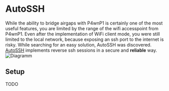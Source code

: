 # AutoSSH

While the ability to bridge airgaps with P4wnP1 is certainly one of the most useful features, you are  limited by the range of the wifi accesspoint from P4wnP1. Even after the implementation of WiFi client mode, you were still limited to the local network, because exposing an ssh port to the internet is risky.
While searching for an easy solution, AutoSSH was discovered. [AutoSSH](http://www.harding.motd.ca/autossh/) implements reverse ssh sessions in a secure and **reliable** way.
![Diagramm](https://user-images.githubusercontent.com/13119970/30510901-d2ad38e6-9acd-11e7-8751-93f592de8d3f.jpg)

## Setup
TODO
